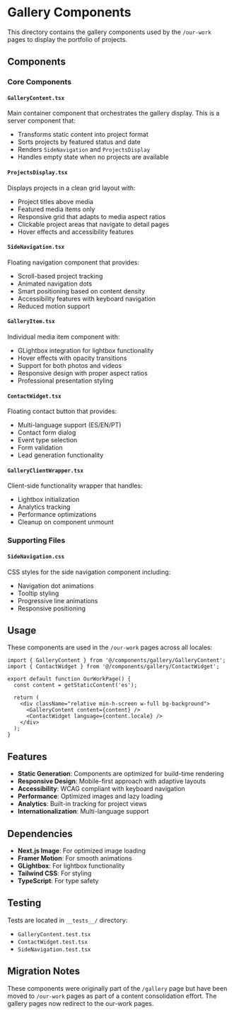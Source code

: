 # Gallery Components

This directory contains the gallery components used by the `/our-work` pages to display the portfolio of projects.

## Components

### Core Components

#### `GalleryContent.tsx`

Main container component that orchestrates the gallery display. This is a server component that:

- Transforms static content into project format
- Sorts projects by featured status and date
- Renders `SideNavigation` and `ProjectsDisplay`
- Handles empty state when no projects are available

#### `ProjectsDisplay.tsx`

Displays projects in a clean grid layout with:

- Project titles above media
- Featured media items only
- Responsive grid that adapts to media aspect ratios
- Clickable project areas that navigate to detail pages
- Hover effects and accessibility features

#### `SideNavigation.tsx`

Floating navigation component that provides:

- Scroll-based project tracking
- Animated navigation dots
- Smart positioning based on content density
- Accessibility features with keyboard navigation
- Reduced motion support

#### `GalleryItem.tsx`

Individual media item component with:

- GLightbox integration for lightbox functionality
- Hover effects with opacity transitions
- Support for both photos and videos
- Responsive design with proper aspect ratios
- Professional presentation styling

#### `ContactWidget.tsx`

Floating contact button that provides:

- Multi-language support (ES/EN/PT)
- Contact form dialog
- Event type selection
- Form validation
- Lead generation functionality

#### `GalleryClientWrapper.tsx`

Client-side functionality wrapper that handles:

- Lightbox initialization
- Analytics tracking
- Performance optimizations
- Cleanup on component unmount

### Supporting Files

#### `SideNavigation.css`

CSS styles for the side navigation component including:

- Navigation dot animations
- Tooltip styling
- Progressive line animations
- Responsive positioning

## Usage

These components are used in the `/our-work` pages across all locales:

```tsx
import { GalleryContent } from '@/components/gallery/GalleryContent';
import { ContactWidget } from '@/components/gallery/ContactWidget';

export default function OurWorkPage() {
  const content = getStaticContent('es');

  return (
    <div className="relative min-h-screen w-full bg-background">
      <GalleryContent content={content} />
      <ContactWidget language={content.locale} />
    </div>
  );
}
```

## Features

- **Static Generation**: Components are optimized for build-time rendering
- **Responsive Design**: Mobile-first approach with adaptive layouts
- **Accessibility**: WCAG compliant with keyboard navigation
- **Performance**: Optimized images and lazy loading
- **Analytics**: Built-in tracking for project views
- **Internationalization**: Multi-language support

## Dependencies

- **Next.js Image**: For optimized image loading
- **Framer Motion**: For smooth animations
- **GLightbox**: For lightbox functionality
- **Tailwind CSS**: For styling
- **TypeScript**: For type safety

## Testing

Tests are located in `__tests__/` directory:

- `GalleryContent.test.tsx`
- `ContactWidget.test.tsx`
- `SideNavigation.test.tsx`

## Migration Notes

These components were originally part of the `/gallery` page but have been moved to `/our-work` pages as part of a content consolidation effort. The gallery pages now redirect to the our-work pages.
